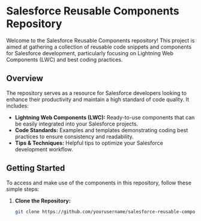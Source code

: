 # Salesforce Reusable Components Repository

Welcome to the Salesforce Reusable Components repository! This project is aimed at gathering a collection of reusable code snippets and components for Salesforce development, particularly focusing on Lightning Web Components (LWC) and best coding practices.

## Overview

The repository serves as a resource for Salesforce developers looking to enhance their productivity and maintain a high standard of code quality. It includes:

- **Lightning Web Components (LWC):** Ready-to-use components that can be easily integrated into your Salesforce projects.
- **Code Standards:** Examples and templates demonstrating coding best practices to ensure consistency and readability.
- **Tips & Techniques:** Helpful tips to optimize your Salesforce development workflow.

## Getting Started

To access and make use of the components in this repository, follow these simple steps:

1. **Clone the Repository:**

   ```bash
   git clone https://github.com/yourusername/salesforce-reusable-components.git

